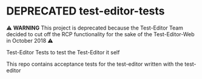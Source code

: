 # DEPRECATED test-editor-tests

:warning: **WARNING** This project is deprecated because the Test-Editor Team decided to cut off the RCP functionality  for the sake of the Test-Editor-Web in October 2018 :warning:

Test-Editor Tests to test the Test-Editor it self

This repo contains acceptance tests for the test-editor written with the test-editor
